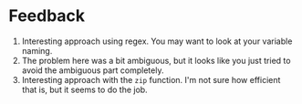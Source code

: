 # Feedback

1. Interesting approach using regex. You may want to look at your variable
naming.
2. The problem here was a bit ambiguous, but it looks like you just tried to
avoid the ambiguous part completely.
3. Interesting approach with the `zip` function. I'm not sure how efficient
that is, but it seems to do the job.
